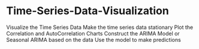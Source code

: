 # Time-Series-Data-Visualization
Visualize the Time Series Data Make the time series data stationary Plot the Correlation and AutoCorrelation Charts Construct the ARIMA Model or Seasonal ARIMA based on the data Use the model to make predictions
